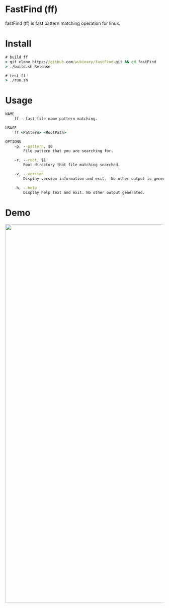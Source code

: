 # FastFind (ff)

fastFind (ff) is fast pattern matching operation for linux.

# Install
```cmd
# build ff
> git clone https://github.com/wubinary/fastFind.git && cd fastFind
> ./build.sh Release

# test ff
> ./run.sh
```

# Usage
```cmd
NAME
    ff - fast file name pattern matching.

USAGE
    ff <Pattern> <RootPath>

OPTIONS
    -p, --pattern, $0
        File pattern that you are searching for.

    -r, --root, $1
        Root directory that file matching searched.

    -v, --version
        Display version information and exit.  No other output is generated.

    -h, --help
        Display help text and exit. No other output generated.
```

# Demo
<img src="ff_demo.gif?raw=true" width="1200px">
